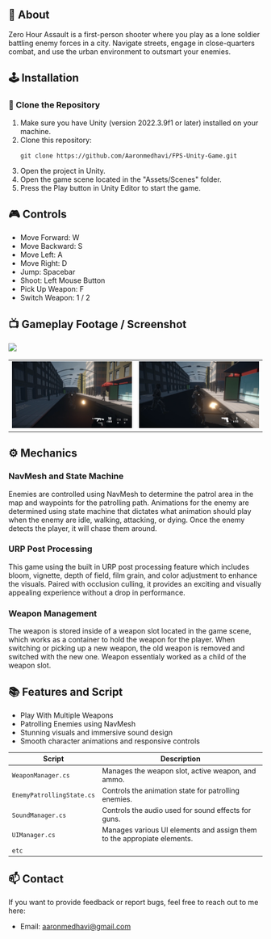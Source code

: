 ## 🔫 About
Zero Hour Assault is a first-person shooter where you play as a lone soldier battling enemy forces in a city. Navigate streets, engage in close-quarters combat, and use the urban environment to outsmart your enemies.

## 🕹️ Installation

### 📁 Clone the Repository

1. Make sure you have Unity (version 2022.3.9f1 or later) installed on your machine.
2. Clone this repository:
   ```
   git clone https://github.com/Aaronmedhavi/FPS-Unity-Game.git
   ```
3. Open the project in Unity.
4. Open the game scene located in the "Assets/Scenes" folder.
5. Press the Play button in Unity Editor to start the game.

## 🎮 Controls

- Move Forward: W
- Move Backward: S
- Move Left: A
- Move Right: D 
- Jump: Spacebar
- Shoot: Left Mouse Button
- Pick Up Weapon: F
- Switch Weapon: 1 / 2

## 📺 Gameplay Footage / Screenshot
  <tr>
    <td><img src="https://github.com/Aaronmedhavi/ProjectClips/blob/main/fPSSS - Made with Clipchamp.gif?raw=true" width="500"></td>
  </tr>
<table>
  <tr>
    <td><img src="https://github.com/Aaronmedhavi/ProjectClips/blob/main/Screenshot 2024-10-20 234429.png?raw=true" width="400"></td>
    <td><img src="https://github.com/Aaronmedhavi/ProjectClips/blob/main/Screenshot 2024-10-20 234506.png?raw=true" width="400"></td>
  </tr>
</table>

## ⚙️ Mechanics

### NavMesh and State Machine
Enemies are controlled using NavMesh to determine the patrol area in the map and waypoints for the patrolling path. Animations for the enemy are determined using state machine that dictates what animation should play when the enemy are idle, walking, attacking, or dying. Once the enemy detects the player, it will chase them around.

### URP Post Processing
This game using the built in URP post processing feature which includes bloom, vignette, depth of field, film grain, and color adjustment to enhance the visuals. Paired with occlusion culling, it provides an exciting and visually appealing experience without a drop in performance.

### Weapon Management
The weapon is stored inside of a weapon slot located in the game scene, which works as a container to hold the weapon for the player. When switching or picking up a new weapon, the old weapon is removed and switched with the new one. Weapon essentialy worked as a child of the weapon slot.

## 📚 Features and Script
- Play With Multiple Weapons
- Patrolling Enemies using NavMesh
- Stunning visuals and immersive sound design
- Smooth character animations and responsive controls

|  Script       | Description                                                  |
| ------------------- | ------------------------------------------------------------ |
| `WeaponManager.cs` | Manages the weapon slot, active weapon, and ammo. |
| `EnemyPatrollingState.cs` | Controls the animation state for patrolling enemies. |
| `SoundManager.cs`  | Controls the audio used for sound effects for guns. |
| `UIManager.cs`  | Manages various UI elements and assign them to the appropiate elements. |
| `etc`  | |

## 📫 Contact
If you want to provide feedback or report bugs, feel free to reach out to me here:
- Email: aaronmedhavi@gmail.com
